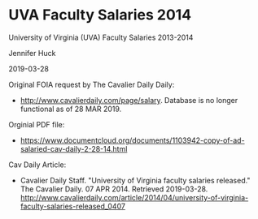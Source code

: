 # UVA Faculty Salaries 2014
University of Virginia (UVA) Faculty Salaries 2013-2014

Jennifer Huck

2019-03-28

Original FOIA request by The Cavalier Daily Daily: 
* http://www.cavalierdaily.com/page/salary.  Database is no longer functional as of 28 MAR 2019.  

Orginial PDF file:
* https://www.documentcloud.org/documents/1103942-copy-of-ad-salaried-cav-daily-2-28-14.html

Cav Daily Article: 
* Cavalier Daily Staff.  "University of Virginia faculty salaries released."  The Cavalier Daily. 07 APR 2014. Retrieved 2019-03-28.  http://www.cavalierdaily.com/article/2014/04/university-of-virginia-faculty-salaries-released_0407 
